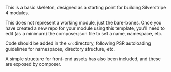 This is a basic skeleton, designed as a starting point for building Silverstripe 4 modules.

This does not represent a working module, just the bare-bones.   Once you have created a new repo for your module using this template, you'll need to edit (as a minimum) the composer.json file to set a name, namespace, etc.

Code should be added in the `src`directory, following PSR autoloading guidelines for namespaces, directory structure, etc.

A simple structure for front-end assets has also been included, and these are exposed by composer.